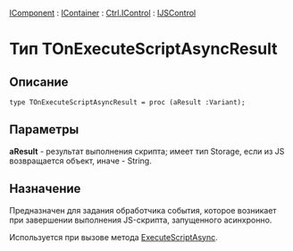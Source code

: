 ﻿---
Link: .Ctrl.IJSControl.@TOnExecuteScriptAsyncResult
---

[IComponent](topic:Com.Custom.ComClasses.IComponent.Default) :
[IContainer](topic:Com.Custom.ComClasses.IContainer.Default) :
[Ctrl.IControl](topic:Com.Custom.ComClasses.Ctrl.IControl.Default) :
[IJSControl](Default)

# Тип TOnExecuteScriptAsyncResult

## Описание

    type TOnExecuteScriptAsyncResult = proc (aResult :Variant);

## Параметры

**aResult** - результат выполнения скрипта; имеет тип Storage, если из JS возвращается объект,
иначе - String.

## Назначение

Предназначен для задания обработчика события, которое возникает при завершении
выполнения JS-скрипта, запущенного асинхронно.

Используется при вызове метода [ExecuteScriptAsync](ExecuteScriptAsync).
